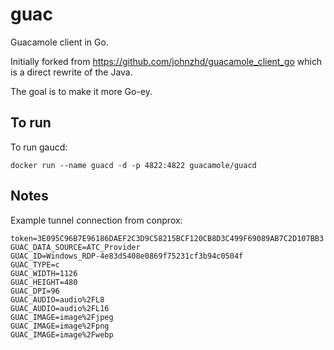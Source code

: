 # guac

Guacamole client in Go.

Initially forked from https://github.com/johnzhd/guacamole_client_go which is a direct rewrite of the Java.

The goal is to make it more Go-ey.

## To run

To run gaucd:

```shell script
docker run --name guacd -d -p 4822:4822 guacamole/guacd
```

## Notes

Example tunnel connection from conprox:

```
token=3E095C96B7E96186DAEF2C3D9C58215BCF120CB8D3C499F69089AB7C2D107BB3
GUAC_DATA_SOURCE=ATC_Provider
GUAC_ID=Windows_RDP-4e83d5408e0869f75231cf3b94c0504f
GUAC_TYPE=c
GUAC_WIDTH=1126
GUAC_HEIGHT=480
GUAC_DPI=96
GUAC_AUDIO=audio%2FL8
GUAC_AUDIO=audio%2FL16
GUAC_IMAGE=image%2Fjpeg
GUAC_IMAGE=image%2Fpng
GUAC_IMAGE=image%2Fwebp
```

